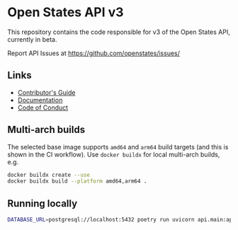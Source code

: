 # Open States API v3

This repository contains the code responsible for v3 of the Open States API, currently in beta.

Report API Issues at https://github.com/openstates/issues/

## Links

* [Contributor's Guide](https://docs.openstates.org/en/latest/contributing/getting-started.html)
* [Documentation](https://docs.openstates.org/en/latest/api/v3/)
* [Code of Conduct](https://docs.openstates.org/en/latest/contributing/code-of-conduct.html)

## Multi-arch builds

The selected base image supports `amd64` and `arm64` build targets (and this is shown in the CI workflow). Use `docker buildx` for local multi-arch builds, e.g.

```bash
docker buildx create --use
docker buildx build --platform amd64,arm64 .
```

## Running locally

```bash
DATABASE_URL=postgresql://localhost:5432 poetry run uvicorn api.main:app
```
